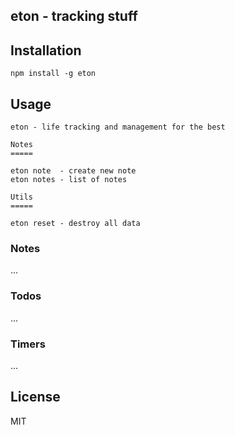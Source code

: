 ## eton - tracking stuff

## Installation

```
npm install -g eton
```

## Usage

```
eton - life tracking and management for the best

Notes
=====

eton note  - create new note
eton notes - list of notes

Utils
=====

eton reset - destroy all data
```

### Notes

...

### Todos

...

### Timers

...

## License
MIT

